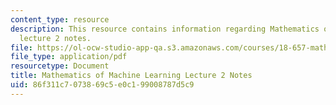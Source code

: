 ```yaml
---
content_type: resource
description: This resource contains information regarding Mathematics of machine learning
  lecture 2 notes.
file: https://ol-ocw-studio-app-qa.s3.amazonaws.com/courses/18-657-mathematics-of-machine-learning-fall-2015/86f311c7073869c5e0c199008787d5c9_MIT18_657F15_L2.pdf
file_type: application/pdf
resourcetype: Document
title: Mathematics of Machine Learning Lecture 2 Notes
uid: 86f311c7-0738-69c5-e0c1-99008787d5c9
---
```

